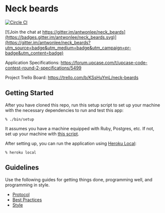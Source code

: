 # Neck beards

[![Circle CI](https://circleci.com/gh/antwonlee/neck-beards.svg?style=svg)](https://circleci.com/gh/antwonlee/neck-beards)

[![Join the chat at https://gitter.im/antwonlee/neck_beards](https://badges.gitter.im/antwonlee/neck_beards.svg)](https://gitter.im/antwonlee/neck_beards?utm_source=badge&utm_medium=badge&utm_campaign=pr-badge&utm_content=badge)

Application Specifications:
https://forum.upcase.com/t/upcase-code-contest-round-2-specifications/5499

Project Trello Board:
https://trello.com/b/KSsHuYmL/neck-beards

## Getting Started

After you have cloned this repo, run this setup script to set up your machine
with the necessary dependencies to run and test this app:

    % ./bin/setup

It assumes you have a machine equipped with Ruby, Postgres, etc. If not, set up
your machine with [this script].

[this script]: https://github.com/thoughtbot/laptop

After setting up, you can run the application using [Heroku Local]:

    % heroku local

[Heroku Local]: https://devcenter.heroku.com/articles/heroku-local

## Guidelines

Use the following guides for getting things done, programming well, and
programming in style.

* [Protocol](http://github.com/thoughtbot/guides/blob/master/protocol)
* [Best Practices](http://github.com/thoughtbot/guides/blob/master/best-practices)
* [Style](http://github.com/thoughtbot/guides/blob/master/style)
